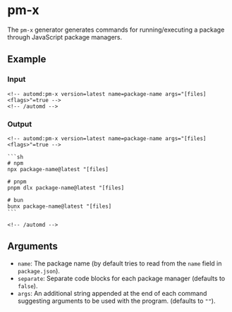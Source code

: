 # pm-x

The `pm-x` generator generates commands for running/executing a package through JavaScript package managers.

<!-- automd:example generator=pm-x version=latest name="package-name" args="[files] <flags>" -->

## Example

### Input

    <!-- automd:pm-x version=latest name=package-name args="[files] <flags>"=true -->
    <!-- /automd -->

### Output

    <!-- automd:pm-x version=latest name=package-name args="[files] <flags>"=true -->
    
    ```sh
    # npm
    npx package-name@latest "[files]
    
    # pnpm
    pnpm dlx package-name@latest "[files]
    
    # bun
    bunx package-name@latest "[files]
    ```
    
    <!-- /automd -->

<!-- /automd -->

## Arguments

- `name`: The package name (by default tries to read from the `name` field in `package.json`).
- `separate`: Separate code blocks for each package manager (defaults to `false`).
- `args`: An additional string appended at the end of each command suggesting arguments to be used with the program. (defaults to `""`).
